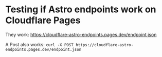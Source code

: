 # Testing if Astro endpoints work on Cloudflare Pages

They work:
https://cloudflare-astro-endpoints.pages.dev/endpoint.json

A Post also works:
`curl -X POST https://cloudflare-astro-endpoints.pages.dev/endpoint.json`

